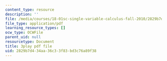 ```yaml
---
content_type: resource
description: ''
file: /media/courses/18-01sc-single-variable-calculus-fall-2010/2829b7d434aa36c33f83bd3c76a89f38_ryLdyDrBfvI.pdf
file_type: application/pdf
learning_resource_types: []
ocw_type: OCWFile
parent_uid: null
resourcetype: Document
title: 3play pdf file
uid: 2829b7d4-34aa-36c3-3f83-bd3c76a89f38
---
```

